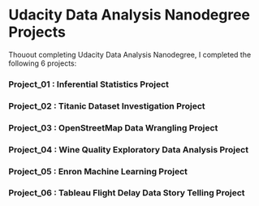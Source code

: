 # Udacity Data Analysis Nanodegree Projects 

Thouout completing Udacity Data Analysis Nanodegree, I completed the following 6 projects:

### Project_01 : Inferential Statistics Project

### Project_02 : Titanic Dataset Investigation Project 

### Project_03 : OpenStreetMap Data Wrangling Project

### Project_04 : Wine Quality Exploratory Data Analysis Project

### Project_05 : Enron Machine Learning Project

### Project_06 : Tableau Flight Delay Data Story Telling Project



